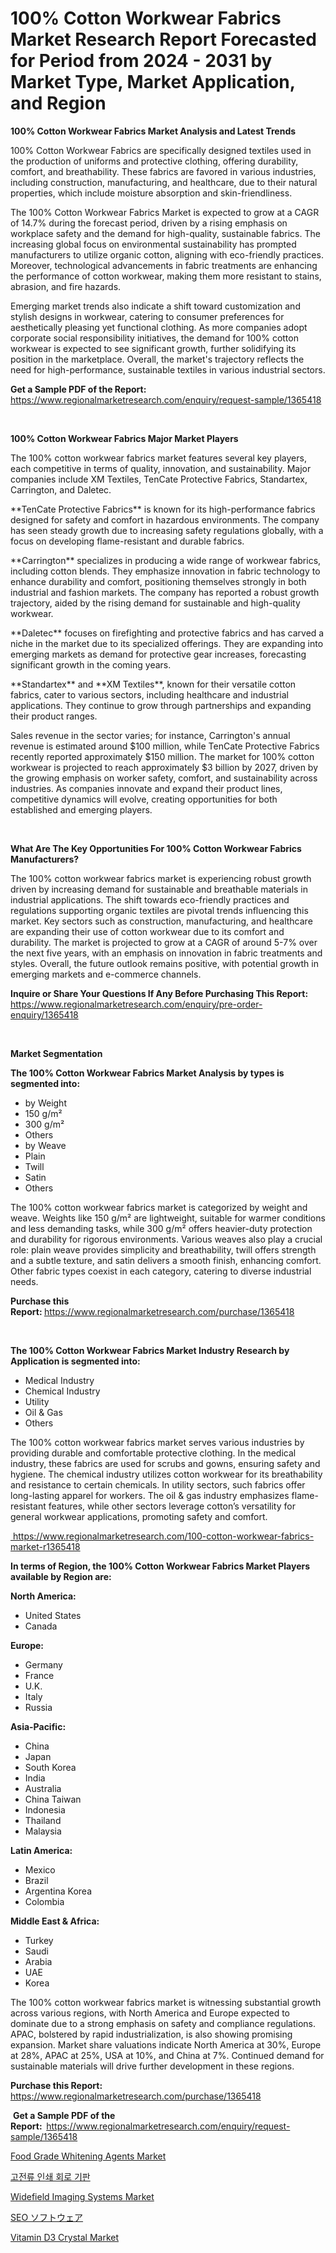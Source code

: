 <p><h1>100% Cotton Workwear Fabrics Market Research Report Forecasted for Period from 2024 -  2031 by Market Type, Market Application, and Region</h1></p><p><strong>100% Cotton Workwear Fabrics Market Analysis and Latest Trends</strong></p>
<p><p>100% Cotton Workwear Fabrics are specifically designed textiles used in the production of uniforms and protective clothing, offering durability, comfort, and breathability. These fabrics are favored in various industries, including construction, manufacturing, and healthcare, due to their natural properties, which include moisture absorption and skin-friendliness.</p><p>The 100% Cotton Workwear Fabrics Market is expected to grow at a CAGR of 14.7% during the forecast period, driven by a rising emphasis on workplace safety and the demand for high-quality, sustainable fabrics. The increasing global focus on environmental sustainability has prompted manufacturers to utilize organic cotton, aligning with eco-friendly practices. Moreover, technological advancements in fabric treatments are enhancing the performance of cotton workwear, making them more resistant to stains, abrasion, and fire hazards.</p><p>Emerging market trends also indicate a shift toward customization and stylish designs in workwear, catering to consumer preferences for aesthetically pleasing yet functional clothing. As more companies adopt corporate social responsibility initiatives, the demand for 100% cotton workwear is expected to see significant growth, further solidifying its position in the marketplace. Overall, the market's trajectory reflects the need for high-performance, sustainable textiles in various industrial sectors.</p></p>
<p><strong>Get a Sample PDF of the Report:&nbsp;</strong> <a href="https://www.regionalmarketresearch.com/enquiry/request-sample/1365418">https://www.regionalmarketresearch.com/enquiry/request-sample/1365418</a></p>
<p>&nbsp;</p>
<p><strong>100% Cotton Workwear Fabrics Major Market Players</strong></p>
<p><p>The 100% cotton workwear fabrics market features several key players, each competitive in terms of quality, innovation, and sustainability. Major companies include XM Textiles, TenCate Protective Fabrics, Standartex, Carrington, and Daletec. </p><p>**TenCate Protective Fabrics** is known for its high-performance fabrics designed for safety and comfort in hazardous environments. The company has seen steady growth due to increasing safety regulations globally, with a focus on developing flame-resistant and durable fabrics.</p><p>**Carrington** specializes in producing a wide range of workwear fabrics, including cotton blends. They emphasize innovation in fabric technology to enhance durability and comfort, positioning themselves strongly in both industrial and fashion markets. The company has reported a robust growth trajectory, aided by the rising demand for sustainable and high-quality workwear.</p><p>**Daletec** focuses on firefighting and protective fabrics and has carved a niche in the market due to its specialized offerings. They are expanding into emerging markets as demand for protective gear increases, forecasting significant growth in the coming years.</p><p>**Standartex** and **XM Textiles**, known for their versatile cotton fabrics, cater to various sectors, including healthcare and industrial applications. They continue to grow through partnerships and expanding their product ranges.</p><p>Sales revenue in the sector varies; for instance, Carrington's annual revenue is estimated around $100 million, while TenCate Protective Fabrics recently reported approximately $150 million. The market for 100% cotton workwear is projected to reach approximately $3 billion by 2027, driven by the growing emphasis on worker safety, comfort, and sustainability across industries. As companies innovate and expand their product lines, competitive dynamics will evolve, creating opportunities for both established and emerging players.</p></p>
<p>&nbsp;</p>
<p><strong>What Are The Key Opportunities For 100% Cotton Workwear Fabrics Manufacturers?</strong></p>
<p><p>The 100% cotton workwear fabrics market is experiencing robust growth driven by increasing demand for sustainable and breathable materials in industrial applications. The shift towards eco-friendly practices and regulations supporting organic textiles are pivotal trends influencing this market. Key sectors such as construction, manufacturing, and healthcare are expanding their use of cotton workwear due to its comfort and durability. The market is projected to grow at a CAGR of around 5-7% over the next five years, with an emphasis on innovation in fabric treatments and styles. Overall, the future outlook remains positive, with potential growth in emerging markets and e-commerce channels.</p></p>
<p><strong>Inquire or Share Your Questions If Any Before Purchasing This Report:</strong> <a href="https://www.regionalmarketresearch.com/enquiry/pre-order-enquiry/1365418">https://www.regionalmarketresearch.com/enquiry/pre-order-enquiry/1365418</a></p>
<p>&nbsp;</p>
<p><strong>Market Segmentation</strong></p>
<p><strong>The 100% Cotton Workwear Fabrics Market Analysis by types is segmented into:</strong></p>
<p><ul><li>by Weight</li><li>150 g/m²</li><li>300 g/m²</li><li>Others</li><li>by Weave</li><li>Plain</li><li>Twill</li><li>Satin</li><li>Others</li></ul></p>
<p><p>The 100% cotton workwear fabrics market is categorized by weight and weave. Weights like 150 g/m² are lightweight, suitable for warmer conditions and less demanding tasks, while 300 g/m² offers heavier-duty protection and durability for rigorous environments. Various weaves also play a crucial role: plain weave provides simplicity and breathability, twill offers strength and a subtle texture, and satin delivers a smooth finish, enhancing comfort. Other fabric types coexist in each category, catering to diverse industrial needs.</p></p>
<p><strong>Purchase this Report:&nbsp;</strong><a href="https://www.regionalmarketresearch.com/purchase/1365418">https://www.regionalmarketresearch.com/purchase/1365418</a></p>
<p>&nbsp;</p>
<p><strong>The 100% Cotton Workwear Fabrics Market Industry Research by Application is segmented into:</strong></p>
<p><ul><li>Medical Industry</li><li>Chemical Industry</li><li>Utility</li><li>Oil & Gas</li><li>Others</li></ul></p>
<p><p>The 100% cotton workwear fabrics market serves various industries by providing durable and comfortable protective clothing. In the medical industry, these fabrics are used for scrubs and gowns, ensuring safety and hygiene. The chemical industry utilizes cotton workwear for its breathability and resistance to certain chemicals. In utility sectors, such fabrics offer long-lasting apparel for workers. The oil & gas industry emphasizes flame-resistant features, while other sectors leverage cotton’s versatility for general workwear applications, promoting safety and comfort.</p></p>
<p><a href="https://www.regionalmarketresearch.com/100-cotton-workwear-fabrics-market-r1365418">&nbsp;https://www.regionalmarketresearch.com/100-cotton-workwear-fabrics-market-r1365418</a></p>
<p><strong>In terms of Region, the 100% Cotton Workwear Fabrics Market Players available by Region are:</strong></p>
<p>
    <p> <strong> North America: </strong>
        <ul>
            <li>United States</li>
            <li>Canada</li>
        </ul>
        </p> 
    <p> <strong> Europe: </strong>
        <ul>
            <li>Germany</li>
            <li>France</li>
            <li>U.K.</li>
            <li>Italy</li>
            <li>Russia</li>
        </ul>
        </p> 
    <p> <strong> Asia-Pacific: </strong>
        <ul>
            <li>China</li>
            <li>Japan</li>
            <li>South Korea</li>
            <li>India</li>
            <li>Australia</li>
            <li>China Taiwan</li>
            <li>Indonesia</li>
            <li>Thailand</li>
            <li>Malaysia</li>
        </ul>
        </p> 
    <p> <strong> Latin America: </strong>
        <ul>
            <li>Mexico</li>
            <li>Brazil</li>
            <li>Argentina Korea</li>
            <li>Colombia</li>
        </ul>
        </p> 
    <p> <strong> Middle East & Africa: </strong>
        <ul>
            <li>Turkey</li>
            <li>Saudi</li>
            <li>Arabia</li>
            <li>UAE</li>
            <li>Korea</li>
        </ul>
    </p>
    </p>
<p><p>The 100% cotton workwear fabrics market is witnessing substantial growth across various regions, with North America and Europe expected to dominate due to a strong emphasis on safety and compliance regulations. APAC, bolstered by rapid industrialization, is also showing promising expansion. Market share valuations indicate North America at 30%, Europe at 28%, APAC at 25%, USA at 10%, and China at 7%. Continued demand for sustainable materials will drive further development in these regions.</p></p>
<p><strong>Purchase this Report: </strong><a href="https://www.regionalmarketresearch.com/purchase/1365418">https://www.regionalmarketresearch.com/purchase/1365418</a></p>
<p>&nbsp;<strong>Get a Sample PDF of the Report:&nbsp;&nbsp;</strong><a href="https://www.regionalmarketresearch.com/enquiry/request-sample/1365418">https://www.regionalmarketresearch.com/enquiry/request-sample/1365418</a></p>
<p><strong></strong></p>
<p><p><a href="https://issuu.com/reportprime-2/docs/food-grade-whitening-agents-market-_d9a5306e5429b4">Food Grade Whitening Agents Market</a></p><p><a href="https://medium.com/@anil.parihar/%EA%B3%A0%EC%A0%84%EB%A5%98-%EC%9D%B8%EC%87%84-%ED%9A%8C%EB%A1%9C-%EA%B8%B0%ED%8C%90-%EC%8B%9C%EC%9E%A5%EC%97%90-%EB%8C%80%ED%95%9C-%EB%AF%B8%EB%9E%98-%ED%86%B5%EC%B0%B0%EB%A0%A5-2024%EB%85%84%EB%B6%80%ED%84%B0-2031%EB%85%84%EA%B9%8C%EC%A7%80%EC%9D%98-%EC%B6%94%EC%84%B8-%EB%B0%8F-%EC%A7%80%EC%97%AD-%EB%B6%84%EC%84%9D-d17c43e677d0?postPublishedType=repub">고전류 인쇄 회로 기판</a></p><p><a href="https://www.linkedin.com/pulse/how-regions-adapting-widefield-imaging-systems-market-global-7fboc?trackingId=EuppqOzhSxSa1jFLEvE2Zg%3D%3D">Widefield Imaging Systems Market</a></p><p><a href="https://medium.com/@narcisoferry/seo%E3%82%BD%E3%83%95%E3%83%88%E3%82%A6%E3%82%A7%E3%82%A2%E5%B8%82%E5%A0%B4%E3%81%AE%E6%88%90%E9%95%B7-%E5%B8%82%E5%A0%B4%E3%82%BB%E3%82%B0%E3%83%A1%E3%83%B3%E3%83%86%E3%83%BC%E3%82%B7%E3%83%A7%E3%83%B3%E3%81%8A%E3%82%88%E3%81%B3%E5%9C%B0%E5%9F%9F%E5%88%86%E6%9E%90-%E3%82%B0%E3%83%AD%E3%83%BC%E3%83%90%E3%83%AB%E4%BA%88%E6%B8%AC2031-3b121e4c2f26">SEO ソフトウェア</a></p><p><a href="https://issuu.com/reportprime-2/docs/vitamin-d3-crystal-market-size-2030_af2c3ed4a64b0c">Vitamin D3 Crystal Market</a></p></p>